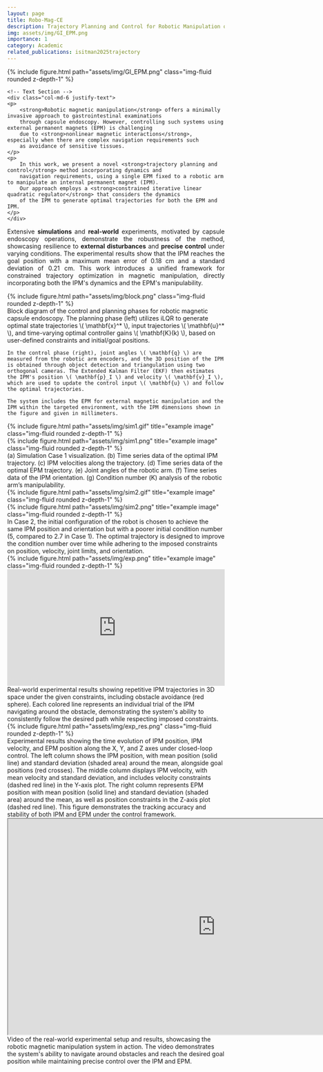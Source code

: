 ```yaml
---
layout: page
title: Robo-Mag-CE
description: Trajectory Planning and Control for Robotic Manipulation of Magnetic Capsules
img: assets/img/GI_EPM.png
importance: 1
category: Academic
related_publications: isitman2025trajectory
---
```




<script type="text/javascript" async
    src="https://cdn.jsdelivr.net/npm/mathjax@3/es5/tex-mml-chtml.js">
</script>
<style>
    .justify-text {
        text-align: justify;
    }
</style>


<div class="row align-items-center">
    <!-- Image Section -->
    <div class="col-md-6">
        {% include figure.html path="assets/img/GI_EPM.png" class="img-fluid rounded z-depth-1" %}
    </div>

    <!-- Text Section -->
    <div class="col-md-6 justify-text">
    <p>
        <strong>Robotic magnetic manipulation</strong> offers a minimally invasive approach to gastrointestinal examinations 
        through capsule endoscopy. However, controlling such systems using external permanent magnets (EPM) is challenging 
        due to <strong>nonlinear magnetic interactions</strong>, especially when there are complex navigation requirements such 
        as avoidance of sensitive tissues.
    </p>
    <p>
        In this work, we present a novel <strong>trajectory planning and control</strong> method incorporating dynamics and 
        navigation requirements, using a single EPM fixed to a robotic arm to manipulate an internal permanent magnet (IPM). 
        Our approach employs a <strong>constrained iterative linear quadratic regulator</strong> that considers the dynamics 
        of the IPM to generate optimal trajectories for both the EPM and IPM.
    </p>
    </div>
</div>

<p class="justify-text">
    Extensive <strong>simulations</strong> and <strong>real-world</strong> experiments, motivated by capsule endoscopy operations, 
    demonstrate the robustness of the method, showcasing resilience to <strong>external disturbances</strong> and 
    <strong>precise control</strong> under varying conditions. The experimental results show that the IPM reaches the goal 
    position with a maximum mean error of 0.18 cm and a standard deviation of 0.21 cm. This work introduces a unified 
    framework for constrained trajectory optimization in magnetic manipulation, directly incorporating both the IPM's 
    dynamics and the EPM's manipulability.
</p>


<div class="row">
    <div class="col-sm mt-3 mt-md-0">
        {% include figure.html path="assets/img/block.png" class="img-fluid rounded z-depth-1" %}
    </div>
</div>
<div class="caption">
    Block diagram of the control and planning phases for robotic magnetic capsule endoscopy. The planning phase (left) utilizes iLQR to generate optimal state trajectories \( \mathbf{x}^* \), input trajectories \( \mathbf{u}^* \), and time-varying optimal controller gains \( \mathbf{K}(k) \), based on user-defined constraints and initial/goal positions. 

    In the control phase (right), joint angles \( \mathbf{q} \) are measured from the robotic arm encoders, and the 3D position of the IPM is obtained through object detection and triangulation using two orthogonal cameras. The Extended Kalman Filter (EKF) then estimates the IPM's position \( \mathbf{p}_I \) and velocity \( \mathbf{v}_I \), which are used to update the control input \( \mathbf{u} \) and follow the optimal trajectories. 

    The system includes the EPM for external magnetic manipulation and the IPM within the targeted environment, with the IPM dimensions shown in the figure and given in millimeters.
</div>





<div class="row justify-content-sm-center">
    <div class="col-sm-4 mt-3 mt-md-0">
        {% include figure.html path="assets/img/sim1.gif" title="example image" class="img-fluid rounded z-depth-1" %}
    </div>
    <div class="col-sm-8 mt-3 mt-md-0">
        {% include figure.html path="assets/img/sim1.png" title="example image" class="img-fluid rounded z-depth-1" %}
    </div>
</div>
<div class="caption">
    (a) Simulation Case 1 visualization. (b) Time series data of the optimal IPM trajectory. (c) IPM velocities along the trajectory. (d) Time series data of the optimal EPM trajectory. (e) Joint angles of the robotic arm. (f) Time series data of the IPM orientation. (g) Condition number (Κ) analysis of the robotic arm’s manipulability.
</div>



<div class="row justify-content-sm-center">
    <div class="col-sm-4 mt-3 mt-md-0">
        {% include figure.html path="assets/img/sim2.gif" title="example image" class="img-fluid rounded z-depth-1" %}
    </div>
    <div class="col-sm-8 mt-3 mt-md-0">
        {% include figure.html path="assets/img/sim2.png" title="example image" class="img-fluid rounded z-depth-1" %}
    </div>
</div>
<div class="caption">
    In Case 2, the initial configuration of the robot is chosen to achieve the same IPM position and orientation but with a poorer initial condition number (5, compared to 2.7 in Case 1). The optimal trajectory is designed to improve the condition number over time while adhering to the imposed constraints on position, velocity, joint limits, and orientation. 
</div>

<div class="row justify-content-sm-center">
    <div class="col-sm-6 mt-3 mt-md-0">
        {% include figure.html path="assets/img/exp.png" title="example image" class="img-fluid rounded z-depth-1" %}
    </div>
<div class="col-sm-4 mt-3 mt-md-0">
    <iframe src="https://oisitman.github.io/RMM_figures/fig_3d.html" width="100%" height="270" style="border:none;"></iframe>
</div>
<div class="caption">
    Real-world experimental results showing repetitive IPM trajectories in 3D space under the given constraints, including obstacle avoidance (red sphere). Each colored line represents an individual trial of the IPM navigating around the obstacle, demonstrating the system's ability to consistently follow the desired path while respecting imposed constraints.
</div>


<div class="row">
    <div class="col-sm mt-3 mt-md-0">
        {% include figure.html path="assets/img/exp_res.png" class="img-fluid rounded z-depth-1" %}
    </div>
</div>
<div class="caption">
    Experimental results showing the time evolution of IPM position, IPM velocity, and EPM position along the X, Y, and Z axes under closed-loop control. The left column shows the IPM position, with mean position (solid line) and standard deviation (shaded area) around the mean, alongside goal positions (red crosses). The middle column displays IPM velocity, with mean velocity and standard deviation, and includes velocity constraints (dashed red line) in the Y-axis plot. The right column represents EPM position with mean position (solid line) and standard deviation (shaded area) around the mean, as well as position constraints in the Z-axis plot (dashed red line). This figure demonstrates the tracking accuracy and stability of both IPM and EPM under the control framework.
</div>

<iframe src="https://drive.google.com/file/d/1idN0-IWbAEmW1vUn6zzecPUowe1d8bLj/preview" width="960" height="500" allow="autoplay"></iframe>

<div class="caption">
    Video of the real-world experimental setup and results, showcasing the robotic magnetic manipulation system in action. The video demonstrates the system's ability to navigate around obstacles and reach the desired goal position while maintaining precise control over the IPM and EPM.
</div>
